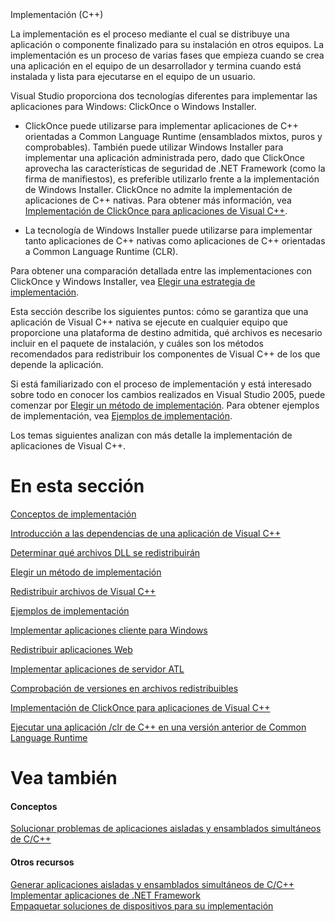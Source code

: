 <div class="topic" xmlns:mtps="http://msdn2.microsoft.com/mtps" xmlns="http://www.w3.org/1999/xhtml">
  <link type="text/css" rel="Stylesheet" href="..\branding1.css" />
  <div class="title" xmlns:asp="http://msdn2.microsoft.com/asp">Implementación (C++)<!----></div>
  <!--Content type: DocStudio. Transform: devdiv2mtps.xslt.-->
  <div id="mainSection"> <div id="mainBody">  <p /> <p>La implementación es el proceso mediante el cual se distribuye una aplicación o componente finalizado para su instalación en otros equipos. La implementación es un proceso de varias fases que empieza cuando se crea una aplicación en el equipo de un desarrollador y termina cuando está instalada y lista para ejecutarse en el equipo de un usuario.</p> <p>Visual Studio proporciona dos tecnologías diferentes para implementar las aplicaciones para Windows: ClickOnce o Windows Installer.</p> <ul><li> <p>
          ClickOnce puede utilizarse para implementar aplicaciones de C++ orientadas a Common Language Runtime (ensamblados mixtos, puros y comprobables). También puede utilizar Windows Installer para implementar una aplicación administrada pero, dado que ClickOnce aprovecha las características de seguridad de .NET Framework (como la firma de manifiestos), es preferible utilizarlo frente a la implementación de Windows Installer. ClickOnce no admite la implementación de aplicaciones de C++ nativas. Para obtener más información, vea <span class="linkTerms"><a class="mtps-external-link" href="https://msdn.microsoft.com/es-es/library/ms235287(v=vs.80).aspx">Implementación de ClickOnce para aplicaciones de Visual C++</a></span>.</p> </li><li> <p>La tecnología de Windows Installer puede utilizarse para implementar tanto aplicaciones de C++ nativas como aplicaciones de C++ orientadas a Common Language Runtime (CLR).</p> </li></ul> <p>Para obtener una comparación detallada entre las implementaciones con ClickOnce y Windows Installer, vea <span class="linkTerms"><a class="mtps-external-link" href="https://msdn.microsoft.com/es-es/library/e2444w33(v=vs.80).aspx">Elegir una estrategia de implementación</a></span>.</p> <p>Esta sección describe los siguientes puntos: cómo se garantiza que una aplicación de Visual C++ nativa se ejecute en cualquier equipo que proporcione una plataforma de destino admitida, qué archivos es necesario incluir en el paquete de instalación, y cuáles son los métodos recomendados para redistribuir los componentes de Visual C++ de los que depende la aplicación.</p> <p>Si está familiarizado con el proceso de implementación y está interesado sobre todo en conocer los cambios realizados en Visual Studio 2005, puede comenzar por <span class="linkTerms"><a class="mtps-external-link" href="https://msdn.microsoft.com/es-es/library/ms235316(v=vs.80).aspx">Elegir un método de implementación</a></span>. Para obtener ejemplos de implementación, vea <span class="linkTerms"><a class="mtps-external-link" href="https://msdn.microsoft.com/es-es/library/ms235285(v=vs.80).aspx">Ejemplos de implementación</a></span>.</p> <p>Los temas siguientes analizan con más detalle la implementación de aplicaciones de Visual C++.</p> <h1 class="heading">En esta sección</h1><div id="inThisSectionSection" class="seeAlsoNoToggleSection">  <p> <span class="linkTerms"><a class="mtps-external-link" href="https://msdn.microsoft.com/es-es/library/ms235314(v=vs.80).aspx">Conceptos de implementación</a></span> </p> <p> <span class="linkTerms"><a class="mtps-external-link" href="https://msdn.microsoft.com/es-es/library/ms235265(v=vs.80).aspx">Introducción a las dependencias de una aplicación de Visual C++</a></span> </p> <p> <span class="linkTerms"><a class="mtps-external-link" href="https://msdn.microsoft.com/es-es/library/8kche8ah(v=vs.80).aspx">Determinar qué archivos DLL se redistribuirán</a></span> </p> <p> <span class="linkTerms"><a class="mtps-external-link" href="https://msdn.microsoft.com/es-es/library/ms235316(v=vs.80).aspx">Elegir un método de implementación</a></span> </p> <p> <span class="linkTerms"><a class="mtps-external-link" href="https://msdn.microsoft.com/es-es/library/ms235299(v=vs.80).aspx">Redistribuir archivos de Visual C++</a></span> </p> <p> <span class="linkTerms"><a class="mtps-external-link" href="https://msdn.microsoft.com/es-es/library/ms235285(v=vs.80).aspx">Ejemplos de implementación</a></span> </p> <p> <span class="linkTerms"><a class="mtps-external-link" href="https://msdn.microsoft.com/es-es/library/ms235297(v=vs.80).aspx">Implementar aplicaciones cliente para Windows</a></span> </p> <p> <span class="linkTerms"><a class="mtps-external-link" href="https://msdn.microsoft.com/es-es/library/fzc0zf7a(v=vs.80).aspx">Redistribuir aplicaciones Web</a></span> </p> <p> <span class="linkTerms"><a class="mtps-external-link" href="https://msdn.microsoft.com/es-es/library/5c0w6xxx(v=vs.80).aspx">Implementar aplicaciones de servidor ATL</a></span> </p> <p> <span class="linkTerms"><a class="mtps-external-link" href="../yw3yyscd_es-es_vs.80/yw3yyscd.md">Comprobación de versiones en archivos redistribuibles</a></span> </p> <p> <span class="linkTerms"><a class="mtps-external-link" href="https://msdn.microsoft.com/es-es/library/ms235287(v=vs.80).aspx">Implementación de ClickOnce para aplicaciones de Visual C++</a></span> </p> <p> <span class="linkTerms"><a class="mtps-external-link" href="https://msdn.microsoft.com/es-es/library/b5z5s0zf(v=vs.80).aspx">Ejecutar una aplicación /clr de C++ en una versión anterior de Common Language Runtime</a></span> </p>  </div><h1 class="heading"><span id="seeAlsoNoToggle">Vea también</span></h1><div id="seeAlsoSection" class="seeAlsoNoToggleSection"><h4 class="subHeading">Conceptos</h4><span class="linkTerms"><a class="mtps-external-link" href="https://msdn.microsoft.com/es-es/library/ms235342(v=vs.80).aspx">Solucionar problemas de aplicaciones aisladas y ensamblados simultáneos de C/C++</a></span><br /><h4 class="subHeading">Otros recursos</h4><span class="linkTerms"><a class="mtps-external-link" href="https://msdn.microsoft.com/es-es/library/ms235532(v=vs.80).aspx">Generar aplicaciones aisladas y ensamblados simultáneos de C/C++</a></span><br /><span class="linkTerms"><a class="mtps-external-link" href="https://msdn.microsoft.com/es-es/library/6hbb4k3e(v=vs.80).aspx">Implementar aplicaciones de .NET Framework</a></span><br /><span class="linkTerms"><a class="mtps-external-link" href="https://msdn.microsoft.com/es-es/library/ms228783(v=vs.80).aspx">Empaquetar soluciones de dispositivos para su implementación</a></span><br /><br /></div></div>  </div>
</div>